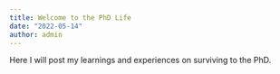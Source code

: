 ```yaml
---
title: Welcome to the PhD Life
date: "2022-05-14"
author: admin
---
```


Here I will post my learnings and experiences on surviving to the PhD.